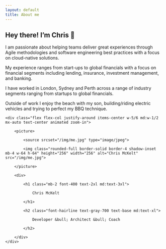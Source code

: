 ```yaml
---
layout: default
title: About me
---
```


## Hey there! I’m Chris 👋

I am passionate about helping teams deliver great experiences through Agile methodologies and software engineering best practices with a focus on cloud-native solutions.  

My experience ranges from start-ups to global financials with a focus on financial segments including lending, insurance, investment management, and banking.  

I have worked in London, Sydney and Perth across a range of industry segments ranging from startups to global financials.   


Outside of work I enjoy the beach with my son, building/riding electric vehicles and trying to perfect my BBQ technique.   


<section class="flex flex-wrap bg-gray-200 py-6">
    
    <div class="flex flex-col justify-around items-center w-5/6 md:w-1/2 mx-auto text-center animated zoom-in">

        <picture>

            <source srcset="/img/me.jpg" type="image/jpeg">

            <img class="rounded-full border-solid border-4 shadow-inset mb-4 w-64 h-64" height="256" width="256" alt="Chris McKelt" src="/img/me.jpg">

        </picture>

        <div>

            <h1 class="mb-2 font-400 text-2xl md:text-3xl">

                Chris McKelt

            </h1>

            <h2 class="font-hairline text-gray-700 text-base md:text-xl">

                Developer &bull; Architect &bull; Coach

            </h2>

        </div>
    </div>
</section>
